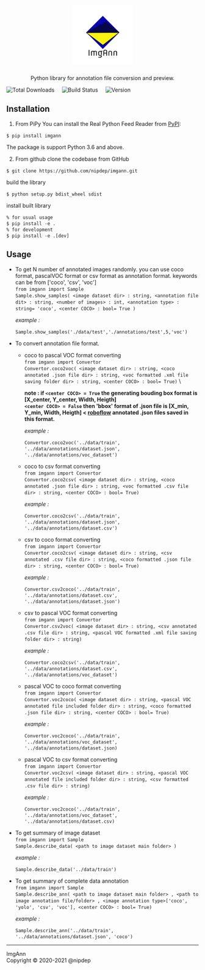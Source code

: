 <h1 align='center'>
    <img src='/docs/source/static/logo.png' />
</h1>
<p align='center'>
    Python library for annotation file conversion and preview.
</p>

![Total Downloads](https://static.pepy.tech/personalized-badge/imgann?period=total&units=international_system&left_color=black&right_color=orange&left_text=Downloads) &nbsp; &nbsp;
![Build Status](https://travis-ci.com/nipdep/img-ann.svg?branch=main) &nbsp; &nbsp;
![Version](https://img.shields.io/pypi/v/imgann) 

## Installation
1. From PiPy 
You can install the Real Python Feed Reader from [PyPI](https://pypi.org/project/imgann/):
```
$ pip install imgann
```
The package is support Python 3.6 and above.

2. From github
clone the codebase from GitHub
```
$ git clone https://github.com/nipdep/imgann.git
```
build the library
```
$ python setup.py bdist_wheel sdist
```
install built library
```
% for usual usage
$ pip install -e .
% for development 
$ pip install -e .[dev]
```
 
## Usage

 
 - To get N number of annotated images randomly.
    you can use coco format, pascalVOC format or csv format as annotation format.
    <annotation type> keywords can be from \['coco', 'csv', 'voc'] \
    `from imgann import Sample` \
    `Sample.show_samples( <image dataset dir> : string, <annotation file dit> : string, <number of images> : int, <annotation type> : string= 'coco', <center COCO> : bool= True )`
 
      _example :_ 
      ```
      Sample.show_samples('./data/test','./annotations/test',5,'voc')
      ```
    
 - To convert annotation file format.
    - coco to pascal VOC format converting\
    `from imgann import Convertor` \
    `Convertor.coco2voc( <image dataset dir> : string, <coco annotated .json file dir> : string, <voc formatted .xml file saving folder dir> : string, <center COCO> : bool= True)` \
 
        __note : if `<center COCO> = True` the generating bouding box format is [X_center, Y_center, Width, Heigth] \
                    `<center COCO> = False` then 'bbox' format of .json file is [X_min, Y_min, Width, Heigth]  < [roboflow](https://app.roboflow.com/) annotated .json files                         saved in this format.__
                   
        _example :_  
        ```                                                                                                                                             
        Convertor.coco2voc('../data/train', '../data/annotations/dataset.json', '../data/annotations/voc_dataset')
        ```                                                                                                                                              
    
    - coco to csv format converting\
    `from imgann import Convertor` \
    `Convertor.coco2csv( <image dataset dir> : string, <coco annotated .json file dir> : string, <voc formatted .csv file dir> : string, <center COCO> : bool= True)` 
         
        _example :_ 
        ```
        Convertor.coco2csv('../data/train', '../data/annotations/dataset.json', '../data/annotations/dataset.csv')
        ```
    
 
    - csv to coco format converting\
    `from imgann import Convertor` \
    `Convertor.coco2csv( <image dataset dir> : string, <csv annotated .csv file dir> : string, <coco formatted .json file dir> : string, <center COCO> : bool= True)` 

        _example :_ 
        ```
        Convertor.csv2coco('../data/train', '../data/annotations/dataset.csv', '../data/annotations/dataset.json')
        ```
         
    - csv to pascal VOC format converting\
    `from imgann import Convertor` \
    `Convertor.csv2voc( <image dataset dir> : string, <csv annotated .csv file dir> : string, <pascal VOC formatted .xml file saving folder dir> : string)` 

        _example :_ 
        ```
        Convertor.coco2csv('../data/train', '../data/annotations/dataset.csv', '../data/annotations/voc_dataset')
        ```
       
    - pascal VOC to coco format converting\
    `from imgann import Convertor` \
    `Convertor.voc2coco( <image dataset dir> : string, <pascal VOC annotated file included folder dir> : string, <coco formatted .json file dir> : string, <center COCO> : bool= True)`
    
        _example :_ 
        ```
        Convertor.voc2coco('../data/train', '../data/annotations/voc_dataset', '../data/annotations/dataset.json)
        ```
        
     - pascal VOC to csv format converting\
    `from imgann import Convertor` \
    `Convertor.voc2csv( <image dataset dir> : string, <pascal VOC annotated file included folder dir> : string, <csv formatted .csv file dir> : string)`
    
        _example :_ 
        ```
        Convertor.voc2coco('../data/train', '../data/annotations/voc_dataset', '../data/annotations/dataset.csv)
        ```
    
    
  - To get summary of image dataset\
  `from imgann import Sample`\
  `Sample.describe_data( <path to image dataset main folder> )`
  
      _example :_
      ```
      Sample.describe_data('../data/train')
      ```
   
  - To get summary of complete data annotation\
  `from imgann import Sample`\
  `Sample.describe_ann( <path to image dataset main folder> , <path to image annotation file/folder> , <image annotation type>['coco', 'yolo', 'csv', 'voc'], <center COCO> : bool= True)`
  
     _example :_
     ```
     Sample.describe_ann('../data/train', '../data/annotations/dataset.json', 'coco')
     ```
* * *
ImgAnn \
Copyright &copy; 2020-2021 @nipdep
